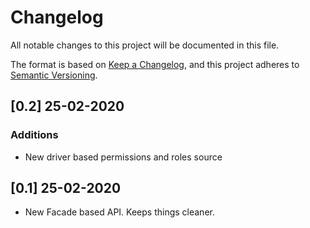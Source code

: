 # Changelog
All notable changes to this project will be documented in this file.

The format is based on [Keep a Changelog](https://keepachangelog.com/en/1.0.0/),
and this project adheres to [Semantic Versioning](https://semver.org/spec/v2.0.0.html).

## [0.2] 25-02-2020
### Additions
- New driver based permissions and roles source

## [0.1] 25-02-2020
- New Facade based API. Keeps things cleaner.
